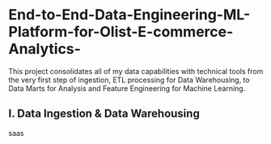 # End-to-End-Data-Engineering-ML-Platform-for-Olist-E-commerce-Analytics-
This project consolidates all of my data capabilities with technical tools from the very first step of ingestion, ETL processing for Data Warehousing, to Data Marts for Analysis and Feature Engineering for Machine Learning.  

## I. Data Ingestion & Data Warehousing
saas

